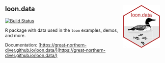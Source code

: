 
## loon.data <img src="man/figures/logo.png" align="right" width="120" />

[![Build Status](https://travis-ci.org/great-northern-diver/loon.data.svg?branch=master)](https://travis-ci.org/great-northern-diver/loon.data)

R package with data used in the `loon` examples, demos, and more.

Documentation: [https://great-northern-diver.github.io/loon.data/](https://great-northern-diver.github.io/loon.data/)
